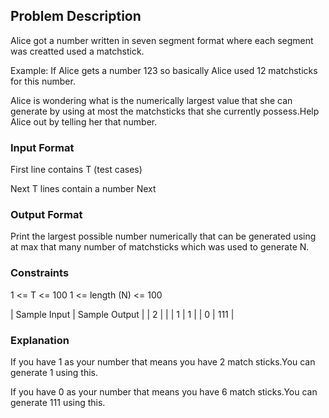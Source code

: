 ## Problem Description ##

Alice got a number written in seven segment format where each segment was creatted used a matchstick.

Example: If Alice gets a number 123 so basically Alice used 12 matchsticks for this number.

Alice is wondering what is the numerically largest value that she can generate by using 
at most the matchsticks that she currently possess.Help Alice out by telling her that number.

### Input Format ###

First line contains T (test cases)

Next T lines contain a number Next

### Output Format ###

Print the largest possible number numerically that can be generated using at max that many number of matchsticks which was used to generate N.

### Constraints ###

1 <= T <= 100
1 <= length (N) <= 100

| Sample Input | Sample Output |
| 2            |               |
| 1            | 1             |
| 0            | 111           |

### Explanation ###

If you have 1 as your number that means you have 2 match sticks.You can generate 1 using this.

If you have 0 as your number that means you have 6 match sticks.You can generate 111 using this.